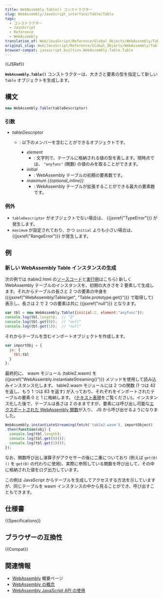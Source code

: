 ```yaml
---
title: WebAssembly.Table() コンストラクター
slug: WebAssembly/JavaScript_interface/Table/Table
tags:
  - コンストラクター
  - JavaScript
  - Reference
  - WebAssembly
translation_of: Web/JavaScript/Reference/Global_Objects/WebAssembly/Table/Table
original_slug: Web/JavaScript/Reference/Global_Objects/WebAssembly/Table/Table
browser-compat: javascript.builtins.WebAssembly.Table.Table
---
```

{{JSRef}}

**`WebAssembly.Table()`** コンストラクターは、大きさと要素の型を指定して新しい `Table` オブジェクトを生成します。

## 構文

```js
new WebAssembly.Table(tableDescriptor)
```

### 引数

- _tableDescriptor_

  - : 以下のメンバーを含むことができるオブジェクトです。

    - _element_
      - : 文字列で、テーブルに格納される値の型を表します。現時点では、 `"anyfunc"` (関数) の値のみを取ることができます。
    - _initial_
      - : WebAssembly テーブルの初期の要素数です。
    - _maximum {{optional_inline}}_
      - : WebAssembly テーブルが拡張することができる最大の要素数です。

### 例外

- `tableDescriptor` がオブジェクトでない場合は、 {{jsxref("TypeError")}} が発生します。
- `maximum` が設定されており、かつ `initial` よりも小さい場合は、 {{jsxref("RangeError")}} が発生します。

## 例

### 新しい WebAssembly Table インスタンスの生成

次の例では (table2.html の[ソースコード](https://github.com/mdn/webassembly-examples/blob/master/js-api-examples/table2.html)と[実行例](https://mdn.github.io/webassembly-examples/js-api-examples/table2.html)はこちら) 新しく WebAssembly テーブルのインスタンスを、初期の大きさを 2 要素して生成します。それからテーブルの長さと 2 つの要素の中身を ({{jsxref("WebAssembly/Table/get", "Table.prototype.get()")}} で取得して) 表示し、長さは 2 で 2 つの要素は共に {{jsxref("null")}} となります。

```js
var tbl = new WebAssembly.Table({initial:2, element:"anyfunc"});
console.log(tbl.length);  // "2"
console.log(tbl.get(0));  // "null"
console.log(tbl.get(1));  // "null"
```

それからテーブルを含むインポートオブジェクトを作成します。

```js
var importObj = {
  js: {
    tbl:tbl
  }
};
```

最終的に、 wasm モジュール (table2.wasm) を {{jsxref("WebAssembly.instantiateStreaming()")}} メソッドを使用して読み込みインスタンス化します。 table2.wasm モジュールには 2 つの関数 (1 つは 42 を返し、もう 1 つは 83 を返す) が入っており、それぞれをインポートされたテーブルの要素 0 と 1 に格納します。 ([テキスト表現](https://github.com/mdn/webassembly-examples/blob/master/js-api-examples/table2.wat)をご覧ください)。インスタンス化した後で、テーブルは長さは 2 のままですが、要素には呼び出し可能な<a href="/ja/docs/WebAssembly/Exported_functions">エクスポートされた WebAssembly 関数</a>が入り、 JS から呼び出せるようになりました。

```js
WebAssembly.instantiateStreaming(fetch('table2.wasm'), importObject)
.then(function(obj) {
  console.log(tbl.length);
  console.log(tbl.get(0)());
  console.log(tbl.get(1)());
});
```

なお、関数呼び出し演算子がアクセサーの後に二重についており (例えば `get(0)()` を `get(0)` の代わりに使用)、実際に参照している関数を呼び出して、その中に格納された値をログ出力しています。

この例は JavaScript からテーブルを生成してアクセスする方法を示していますが、同じテーブルを wasm インスタンスの中から見ることができ、呼び出すこともできます。

## 仕様書

{{Specifications}}

## ブラウザーの互換性

{{Compat}}

## 関連情報

- [WebAssembly](/ja/docs/WebAssembly) 概要ページ
- [WebAssembly の概念](/ja/docs/WebAssembly/Concepts)
- [WebAssembly JavaScript API の使用](/ja/docs/WebAssembly/Using_the_JavaScript_API)
